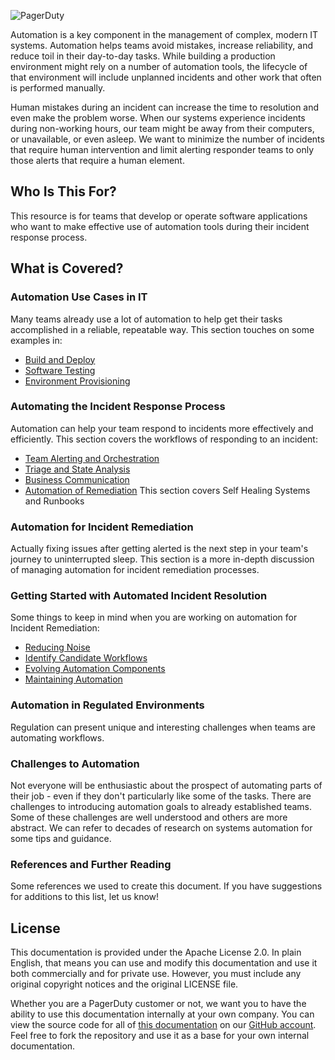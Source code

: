 
![PagerDuty](/assets/images/headers/AR_Home.png)

Automation is a key component in the management of complex, modern IT systems. Automation helps teams avoid mistakes, increase reliability, and reduce toil in their day-to-day tasks. While building a production environment might rely on a number of automation tools, the lifecycle of that environment will include unplanned incidents and other work that often is performed manually.

Human mistakes during an incident can increase the time to resolution and even make the problem worse. When our systems experience incidents during non-working hours, our team might be away from their computers, or unavailable, or even asleep.  We want to minimize the number of incidents that require human intervention and limit alerting responder teams to only those alerts that require a human element.

## Who Is This For?
This resource is for teams that develop or operate software applications who want to make effective use of automation tools during their incident response process.

## What is Covered?


### Automation Use Cases in IT
Many teams already use a lot of automation to help get their tasks accomplished in a reliable, repeatable way. This section touches on some examples in:

- [Build and Deploy](use_cases.md#build-and-deploy)
- [Software Testing](use_cases.md#software-testing)
- [Environment Provisioning](use_cases.md#environment-provisioning)

### Automating the Incident Response Process
Automation can help your team respond to incidents more effectively and efficiently. This section covers the workflows of responding to an incident:

* [Team Alerting and Orchestration](ir_workflows#team-alerting-and-orchestration)
* [Triage and State Analysis](ir_workflows#triage-and-state-analysis)
* [Business Communication](ir_workflows#business-communication)
* [Automation of Remediation](ir_workflows#automation-of-remediation) This section covers Self Healing Systems and Runbooks

### Automation for Incident Remediation
Actually fixing issues after getting alerted is the next step in your team's journey to uninterrupted sleep. This section is a more in-depth discussion of managing automation for incident remediation processes.

### Getting Started with Automated Incident Resolution
Some things to keep in mind when you are working on automation for Incident Remediation:

* [Reducing Noise](getting_started.md#reducing-noise)
* [Identify Candidate Workflows](getting_started.md#identify-candidate-workflows)
* [Evolving Automation Components](getting_started.md#evolving-automation-components)
* [Maintaining Automation](getting_started.md#maintaining-automation)

### Automation in Regulated Environments
Regulation can present unique and interesting challenges when teams are automating workflows.

### Challenges to Automation
Not everyone will be enthusiastic about the prospect of automating parts of their job - even if they don't particularly like some of the tasks. There are challenges to introducing automation goals to already established teams. Some of these challenges are well understood and others are more abstract. We can refer to decades of research on systems automation for some tips and guidance.


### References and Further Reading
Some references we used to create this document. If you have suggestions for additions to this list, let us know!

## License
This documentation is provided under the Apache License 2.0. In plain English, that means you can use and modify this documentation and use it both commercially and for private use. However, you must include any original copyright notices and the original LICENSE file.

Whether you are a PagerDuty customer or not, we want you to have the ability to use this documentation internally at your own company. You can view the source code for all of [this documentation](https://github.com/PagerDuty/automated-remediation-docs) on our [GitHub account](https://github.com/PagerDuty). Feel free to fork the repository and use it as a base for your own internal documentation.
